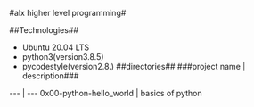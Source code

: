 #alx higher level programming#

##Technologies##
* Ubuntu 20.04 LTS
* python3(version3.8.5)
* pycodestyle(version2.8.)
##directories##
###project name | description###

--- | ---
0x00-python-hello_world | basics of python

